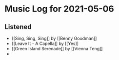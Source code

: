# Music Log for 2021-05-06

## Listened

- [[Sing, Sing, Sing]] by [[Benny Goodman]]
- [[Leave It - A Capella]] by [[Yes]]
- [[Green Island Serenade]] by [[Vienna Teng]]
- 
